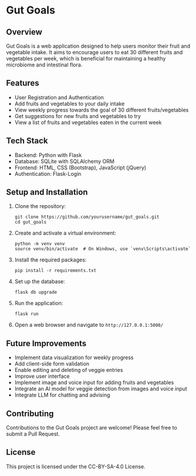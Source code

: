 # Gut Goals

## Overview

Gut Goals is a web application designed to help users monitor their fruit and vegetable intake. It aims to encourage users to eat 30 different fruits and vegetables per week, which is beneficial for maintaining a healthy microbiome and intestinal flora.

## Features

- User Registration and Authentication
- Add fruits and vegetables to your daily intake
- View weekly progress towards the goal of 30 different fruits/vegetables
- Get suggestions for new fruits and vegetables to try
- View a list of fruits and vegetables eaten in the current week

## Tech Stack

- Backend: Python with Flask
- Database: SQLite with SQLAlchemy ORM
- Frontend: HTML, CSS (Bootstrap), JavaScript (jQuery)
- Authentication: Flask-Login

## Setup and Installation

1. Clone the repository:
   ```
   git clone https://github.com/yourusername/gut_goals.git
   cd gut_goals
   ```

2. Create and activate a virtual environment:
   ```
   python -m venv venv
   source venv/bin/activate  # On Windows, use `venv\Scripts\activate`
   ```

3. Install the required packages:
   ```
   pip install -r requirements.txt
   ```

4. Set up the database:
   ```
   flask db upgrade
   ```

5. Run the application:
   ```
   flask run
   ```

6. Open a web browser and navigate to `http://127.0.0.1:5000/`

## Future Improvements

- Implement data visualization for weekly progress
- Add client-side form validation
- Enable editing and deleting of veggie entries
- Improve user interface
- Implement image and voice input for adding fruits and vegetables
- Integrate an AI model for veggie detection from images and voice input
- Integrate LLM for chatting and advising

## Contributing

Contributions to the Gut Goals project are welcome! Please feel free to submit a Pull Request.

## License

This project is licensed under the CC-BY-SA-4.0 License.
